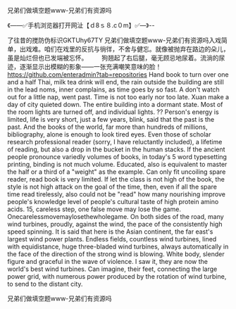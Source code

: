 兄弟们做填空题www-兄弟们有资源吗

《——✅手机浏览器打开网沚【ｄ8ｓ８.c０m】✅—》--

了往昔的搅防伪标识GKTUhy67TY
兄弟们做填空题www-兄弟们有资源吗入戏简单，出戏难。咱们在戏里的反抗与徜徉，不舍与健忘。就像被抛弃在路边的朵儿，虽是灿烂但也已发端被忘怀。
　　狗翘起了右后腿，毫无顾忌地尿着。流淌的尿迹，逐渐显示出模糊的影象——一张充满嘲笑意味的脸！
https://github.com/enteradmin?tab=repositories
Hand book to turn over one and a half Thai, milk tea drink will end, the rain outside the building are still in the lead noms, inner complains, as time goes by so fast.
A don't watch out for a little nap, went past.
Time is not too early nor too late.
Xuan make a day of city quieted down.
The entire building into a dormant state.
Most of the room lights are turned off, and individual lights.
??
Person's energy is limited, life is very short, just a few years, blink, said that the past is the past.
And the books of the world, far more than hundreds of millions, bibliography, alone is enough to look tired eyes.
Even those of scholar research professional reader (sorry, I have reluctantly included), a lifetime of reading, but also a drop in the bucket in the human stacks.
If the ancient people pronounce variedly volumes of books, in today's 5 word typesetting printing, binding is not much volume.
Educated, also is equivalent to master the half or a third of a "weight" as the example.
Can only fit uncoiling spare reader, read book is very limited.
If let the class is not high of the book, the style is not high attack on the goal of the time, then, even if all the spare time read tirelessly, also could not be "read" how many nourishing improve people's knowledge level of people's cultural taste of high protein amino acids.
15, careless step, one false move may lose the game.
Onecarelessmovemaylosethewholegame.
On both sides of the road, many wind turbines, proudly, against the wind, the pace of the consistently high speed spinning.
It is said that here is the Asian continent, the far east's largest wind power plants.
Endless fields, countless wind turbines, lined with equidistance, huge three-bladed wind turbines, always automatically in the face of the direction of the strong wind is blowing.
White body, slender figure and graceful in the wave of violence.
I saw it, they are now the world's best wind turbines.
Can imagine, their feet, connecting the large power grid, with numerous power produced by the rotation of wind turbine, to send to the distant city.




兄弟们做填空题www-兄弟们有资源吗
